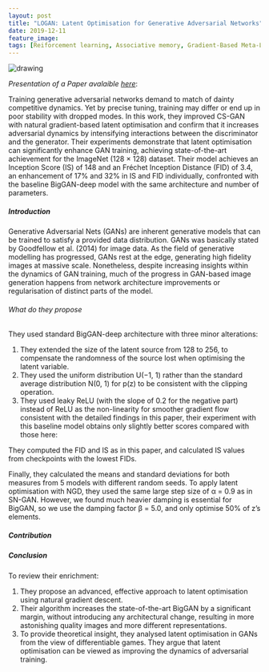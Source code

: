 ```yaml
---
layout: post
title: "LOGAN: Latent Optimisation for Generative Adversarial Networks"
date: 2019-12-11
feature_image: 
tags: [Reiforcement learning, Associative memory, Gradient-Based Meta-Learning]
---
```

<img src="https://yt3.ggpht.com/a/AGF-l7-ncmSiLyMlXHexWBJfa61xH8Y02WWQbnI4rg=s900-c-k-c0xffffffff-no-rj-mo" alt="drawing" width="auto" max-width="100%" height="auto"/>
<br>

*Presentation of a Paper avalaible [here](https://arxiv.org/pdf/1912.00953.pdf)*\:

Training generative adversarial networks demand to match of dainty competitive dynamics. Yet by precise tuning, training may differ or end up in poor stability with dropped modes. In this work, they improved CS-GAN with natural gradient-based latent optimisation and confirm that it increases adversarial dynamics by intensifying interactions between the discriminator and the generator. Their experiments demonstrate that latent optimisation can significantly enhance GAN training, achieving state-of-the-art achievement for the ImageNet (128 × 128) dataset. Their model achieves an Inception Score (IS) of 148 and an Fréchet Inception Distance (FID) of 3.4, an enhancement of 17% and 32% in IS and FID individually, confronted with the baseline BigGAN-deep model with the same architecture and number of parameters.

<!--more-->

##### Introduction

Generative Adversarial Nets (GANs) are inherent generative models that can be trained to satisfy a provided data distribution. GANs was basically stated by Goodfellow et al. (2014) for image data.
As the field of generative modelling has progressed, GANs rest at the edge, generating high fidelity images at massive scale. Nonetheless, despite increasing insights within the dynamics of GAN training, much of the progress in GAN-based image generation happens from network architecture improvements or regularisation of distinct parts of the model.

###### What do they propose

They used standard BigGAN-deep architecture with three minor alterations: 
1. They extended the size of the latent source from 128 to 256, to compensate the randomness of the source lost when optimising the latent variable. 
2. They used the uniform distribution U(−1, 1) rather than the standard average distribution N(0, 1) for p(z) to be consistent with the clipping operation. 
3. They used leaky ReLU (with the slope of 0.2 for the negative part) instead of ReLU as the non-linearity for smoother gradient flow consistent with the detailed findings in this paper, their experiment with this baseline model obtains only slightly better scores compared with those here: 

They computed the FID and IS as in this paper, and calculated IS values from checkpoints with the lowest FIDs. 

Finally, they calculated the means and standard deviations for both measures from 5 models with different random seeds.
To apply latent optimisation with NGD, they used the same large step size of α = 0.9 as in SN-GAN. However, we found much heavier damping is essential for BigGAN, so we use the damping factor β = 5.0, and only optimise 50% of z’s elements. 


##### Contribution



##### Conclusion
To review their enrichment: 
1. They propose an advanced, effective approach to latent optimisation using natural gradient descent. 
2. Their algorithm increases the state-of-the-art BigGAN by a significant margin, without introducing any architectural change, resulting in more astonishing quality images and more different representations. 
3. To provide theoretical insight, they analysed latent optimisation in GANs from the view of differentiable games. They argue that latent optimisation can be viewed as improving the dynamics of adversarial training.

